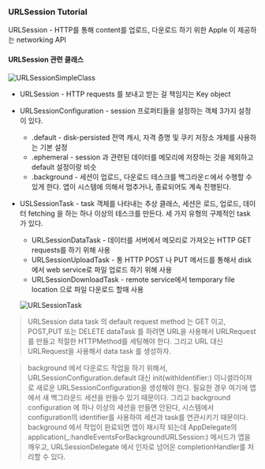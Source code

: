### URLSession Tutorial

URLSession - HTTP를 통해 content를 업로드, 다운로드 하기 위한 Apple 이 제공하는 networking API


#### URLSession 관련 클래스

![URLSessionSimpleClass](https://koenig-media.raywenderlich.com/uploads/2017/06/url_session_diagram_1.png)

* URLSession - HTTP requests 를 보내고 받는 걸 책임지는 Key object
* URLSessionConfiguration - session 프로퍼티들을 설정하는 객체 3가지 설정이 있다.
  * .default - disk-persisted 전역 캐시, 자격 증명 및 쿠키 저장소 개체를 사용하는 기본 설정
  * .ephemeral - session 과 관련된 데이터를 메모리에 저장하는 것을 제외하고 default 설정이랑 비슷
  * .background - 세션이 업로드, 다운로드 테스크를 백그라운ㄷ에서 수행할 수 있게 한다. 앱이 시스템에 의해서 멈추거나, 종료되어도 계속 진행된다.
* USLSessionTask - task 객체를 나타내는 추상 클래스, 세션은 로드, 업로드, 데이터 fetching 을 하는 하나 이상의 테스크를 만든다. 세 가지 유형의 구제적인 task가 있다.
  * URLSessionDataTask - 데이터를 서버에서 메모리로 가져오는 HTTP GET requests를 하기 위해 사용
  * URLSessionUploadTask - 통 HTTP POST 나 PUT 메서드를 통해서 disk에서 web service로 파일 업로드 하기 위해 사용
  * URLSessionDownloadTask - remote service에서 temporary file location 으로 파일 다운로드 할때 사용

  ![URLSessionTask](https://koenig-media.raywenderlich.com/uploads/2017/06/url_session_diagram_2.png)

> URLSession data task 의 default request method 는 GET 이고, POST,PUT 또는 DELETE dataTask 를 하려면 URL을 사용해서 URLRequest 를 만들고 적절한 HTTPMethod를 세팅해야 한다. 그리고 URL 대신 URLRequest을 사용해서 data task 를 생성하자.

> background 에서 다운로드 작업을 하기 위해서, URLSessionConfiguration.default 대신 init(withIdentifier:) 이니셜라이져로 새로운 URLSessionConfiguration을 생성해야 한다.
필요한 경우 여기에 앱에서 새 백그라운드 세션을 만들수 있기 때문이다. 그리고 background configuration 에 하나 이상의 세션을 만들면 안된다, 시스템에서 configuration의 identifier를 사용하여 세션과 task를 연관시키기 때문이다. background 에서 작업이 완료되면 앱이 재시작 되는데 AppDelegate의 application(_:handleEventsForBackgroundURLSession:) 메서드가 앱을 깨우고, URLSessionDelegate 에서 인자로 넘어온 completionHandler를 처리할 수 있다.
